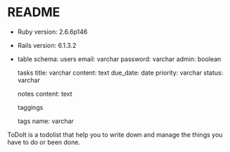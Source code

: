 # README

* Ruby version: 2.6.6p146

* Rails version: 6.1.3.2

* table schema:
    users
      email: varchar
      password: varchar
      admin: boolean
    
    tasks
      title: varchar
      content: text
      due_date: date
      priority: varchar
      status: varchar

    notes
      content: text

    taggings
    
    tags
      name: varchar

ToDoIt is a todolist that help you to write down and manage the things you have to do or been done.


